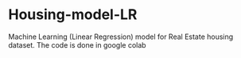 # Housing-model-LR
Machine Learning (Linear Regression) model for Real Estate housing dataset.
The code is done in google colab
